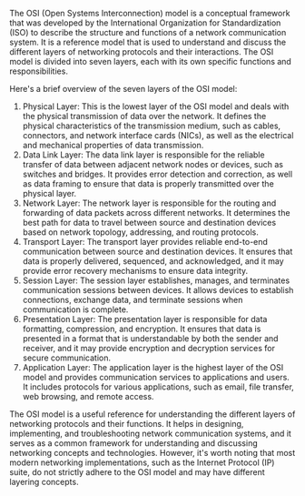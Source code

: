 The OSI (Open Systems Interconnection) model is a conceptual framework that was developed by the International Organization for Standardization (ISO) to describe the structure and functions of a network communication system. It is a reference model that is used to understand and discuss the different layers of networking protocols and their interactions. The OSI model is divided into seven layers, each with its own specific functions and responsibilities.

Here's a brief overview of the seven layers of the OSI model:

1. Physical Layer: This is the lowest layer of the OSI model and deals with the physical transmission of data over the network. It defines the physical characteristics of the transmission medium, such as cables, connectors, and network interface cards (NICs), as well as the electrical and mechanical properties of data transmission.
2. Data Link Layer: The data link layer is responsible for the reliable transfer of data between adjacent network nodes or devices, such as switches and bridges. It provides error detection and correction, as well as data framing to ensure that data is properly transmitted over the physical layer.
3. Network Layer: The network layer is responsible for the routing and forwarding of data packets across different networks. It determines the best path for data to travel between source and destination devices based on network topology, addressing, and routing protocols.
4. Transport Layer: The transport layer provides reliable end-to-end communication between source and destination devices. It ensures that data is properly delivered, sequenced, and acknowledged, and it may provide error recovery mechanisms to ensure data integrity.
5. Session Layer: The session layer establishes, manages, and terminates communication sessions between devices. It allows devices to establish connections, exchange data, and terminate sessions when communication is complete.
6. Presentation Layer: The presentation layer is responsible for data formatting, compression, and encryption. It ensures that data is presented in a format that is understandable by both the sender and receiver, and it may provide encryption and decryption services for secure communication.
7. Application Layer: The application layer is the highest layer of the OSI model and provides communication services to applications and users. It includes protocols for various applications, such as email, file transfer, web browsing, and remote access.

The OSI model is a useful reference for understanding the different layers of networking protocols and their functions. It helps in designing, implementing, and troubleshooting network communication systems, and it serves as a common framework for understanding and discussing networking concepts and technologies. However, it's worth noting that most modern networking implementations, such as the Internet Protocol (IP) suite, do not strictly adhere to the OSI model and may have different layering concepts.